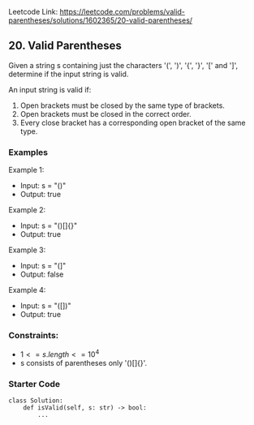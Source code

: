 Leetcode Link: https://leetcode.com/problems/valid-parentheses/solutions/1602365/20-valid-parentheses/

## 20. Valid Parentheses

Given a string s containing just the characters '(', ')', '{', '}', '[' and ']', determine if the input string is valid.

An input string is valid if:
1. Open brackets must be closed by the same type of brackets.
2. Open brackets must be closed in the correct order.
3. Every close bracket has a corresponding open bracket of the same type.

### Examples 

Example 1:
- Input: s = "()"
- Output: true

Example 2:
- Input: s = "()[]{}"
- Output: true

Example 3:
- Input: s = "(]"
- Output: false

Example 4:
- Input: s = "([])"
- Output: true

### Constraints:

- $1 <= s.length <= 10^4$
- s consists of parentheses only '()[]{}'.

### Starter Code
```
class Solution:
    def isValid(self, s: str) -> bool:
        ...
```
